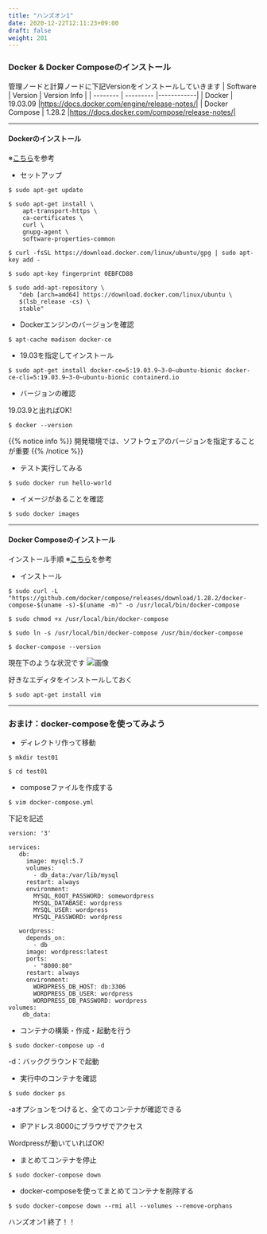 ```yaml
---
title: "ハンズオン1"
date: 2020-12-22T12:11:23+09:00
draft: false
weight: 201
---
```



### Docker & Docker Composeのインストール
管理ノードと計算ノードに下記Versionをインストールしていきます 
| Software | Version | Version Info | 
| -------- | --------- |------------|
| Docker | 19.03.09 |https://docs.docker.com/engine/release-notes/|
| Docker Compose | 1.28.2 |https://docs.docker.com/compose/release-notes/|

***
#### Dockerのインストール
※[こちら](https://docs.docker.com/engine/install/ubuntu/)を参考

* セットアップ
```
$ sudo apt-get update
```
```
$ sudo apt-get install \
    apt-transport-https \
    ca-certificates \
    curl \
    gnupg-agent \
    software-properties-common
```
```
$ curl -fsSL https://download.docker.com/linux/ubuntu/gpg | sudo apt-key add -
```
```
$ sudo apt-key fingerprint 0EBFCD88
```
```
$ sudo add-apt-repository \
   "deb [arch=amd64] https://download.docker.com/linux/ubuntu \
   $(lsb_release -cs) \
   stable"
```

* Dockerエンジンのバージョンを確認
```
$ apt-cache madison docker-ce
```
* 19.03を指定してインストール
```
$ sudo apt-get install docker-ce=5:19.03.9~3-0~ubuntu-bionic docker-ce-cli=5:19.03.9~3-0~ubuntu-bionic containerd.io
```
* バージョンの確認

19.03.9と出ればOK!
```
$ docker --version
```

{{% notice info %}}
開発環境では、ソフトウェアのバージョンを指定することが重要
{{% /notice %}}

* テスト実行してみる
```
$ sudo docker run hello-world
```
* イメージがあることを確認
```
$ sudo docker images
```


***
#### Docker Composeのインストール
インストール手順
※[こちら](https://docs.docker.com/compose/install/)を参考

* インストール
```
$ sudo curl -L "https://github.com/docker/compose/releases/download/1.28.2/docker-compose-$(uname -s)-$(uname -m)" -o /usr/local/bin/docker-compose
```
```
$ sudo chmod +x /usr/local/bin/docker-compose
```
```
$ sudo ln -s /usr/local/bin/docker-compose /usr/bin/docker-compose
```
```
$ docker-compose --version
```
現在下のような状況です
![画像](/images/hands1.png?height=400px)


好きなエディタをインストールしておく
```
$ sudo apt-get install vim
```

***
### おまけ：docker-composeを使ってみよう
* ディレクトリ作って移動
```
$ mkdir test01
```
```
$ cd test01
```
* composeファイルを作成する
```
$ vim docker-compose.yml
```
下記を記述
```
version: '3'

services:
   db:
     image: mysql:5.7
     volumes:
       - db_data:/var/lib/mysql
     restart: always
     environment:
       MYSQL_ROOT_PASSWORD: somewordpress
       MYSQL_DATABASE: wordpress
       MYSQL_USER: wordpress
       MYSQL_PASSWORD: wordpress

   wordpress:
     depends_on:
       - db
     image: wordpress:latest
     ports:
       - "8000:80"
     restart: always
     environment:
       WORDPRESS_DB_HOST: db:3306
       WORDPRESS_DB_USER: wordpress
       WORDPRESS_DB_PASSWORD: wordpress
volumes:
    db_data:
```

* コンテナの構築・作成・起動を行う
```
$ sudo docker-compose up -d
```
-d：バックグラウンドで起動

* 実行中のコンテナを確認
```
$ sudo docker ps
```
-aオプションをつけると、全てのコンテナが確認できる

* IPアドレス:8000にブラウザでアクセス

Wordpressが動いていればOK!

* まとめてコンテナを停止
```
$ sudo docker-compose down
```

* docker-composeを使ってまとめてコンテナを削除する
```
$ sudo docker-compose down --rmi all --volumes --remove-orphans
```


 ハンズオン1 終了！！ 
